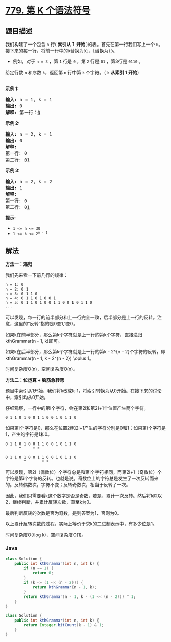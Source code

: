 # [779. 第 K 个语法符号](https://leetcode.cn/problems/k-th-symbol-in-grammar)

## 题目描述

<p>我们构建了一个包含 <code>n</code> 行(&nbsp;<strong>索引从 1&nbsp; 开始&nbsp;</strong>)的表。首先在第一行我们写上一个 <code>0</code>。接下来的每一行，将前一行中的<code>0</code>替换为<code>01</code>，<code>1</code>替换为<code>10</code>。</p>

<ul>
	<li>例如，对于 <code>n = 3</code> ，第 <code>1</code> 行是 <code>0</code> ，第 <code>2</code> 行是 <code>01</code> ，第3行是 <code>0110</code> 。</li>
</ul>

<p>给定行数&nbsp;<code>n</code>&nbsp;和序数 <code>k</code>，返回第 <code>n</code> 行中第 <code>k</code>&nbsp;个字符。（&nbsp;<code>k</code>&nbsp;<strong>从索引 1 开始</strong>）</p>

<p><br />
<strong>示例 1:</strong></p>

<pre>
<strong>输入:</strong> n = 1, k = 1
<strong>输出:</strong> 0
<strong>解释: </strong>第一行：<u>0</u>
</pre>

<p><strong>示例 2:</strong></p>

<pre>
<strong>输入:</strong> n = 2, k = 1
<strong>输出:</strong> 0
<strong>解释:</strong> 
第一行: 0 
第二行: <u>0</u>1
</pre>

<p><strong>示例 3:</strong></p>

<pre>
<strong>输入:</strong> n = 2, k = 2
<strong>输出:</strong> 1
<strong>解释:</strong>
第一行: 0
第二行: 0<u>1</u>
</pre>

<p><strong>提示:</strong></p>

<ul>
	<li><code>1 &lt;= n &lt;= 30</code></li>
	<li><code>1 &lt;= k &lt;= 2<sup>n - 1</sup></code></li>
</ul>

## 解法

**方法一：递归**

我们先来看一下前几行的规律：

```
n = 1: 0
n = 2: 0 1
n = 3: 0 1 1 0
n = 4: 0 1 1 0 1 0 0 1
n = 5: 0 1 1 0 1 0 0 1 1 0 0 1 0 1 1 0
...
```

可以发现，每一行的前半部分和上一行完全一致，后半部分是上一行的反转。注意，这里的“反转”指的是0变1,1变0。

如果k在前半部分，那么第k个字符就是上一行的第k个字符，直接递归kthGrammar(n - 1, k)即可。

如果k在后半部分，那么第k个字符就是上一行的第k - 2^{n - 2}个字符的反转，即kthGrammar(n - 1, k - 2^{n - 2}) \oplus 1。

时间复杂度O(n)，空间复杂度O(n)。

**方法二：位运算 + 脑筋急转弯**

题目中索引从1开始，我们将k改成k-1，将索引转换为从0开始。在接下来的讨论中，索引均从0开始。

仔细观察，一行中的第i个字符，会在第2i和第2i+1个位置产生两个字符。

```
0 1 1 0 1 0 0 1 1 0 0 1 0 1 1 0
```

如果第i个字符是0，那么在位置2i和2i+1产生的字符分别是0和1；如果第i个字符是1，产生的字符是1和0。

```
0 1 1 0 1 0 0 1 1 0 0 1 0 1 1 0
      ^     * *
```

```
0 1 1 0 1 0 0 1 1 0 0 1 0 1 1 0
        ^       * *
```

可以发现，第2i（偶数位）个字符总是和第i个字符相同，而第2i+1（奇数位）个字符是第i个字符的反转。也就是说，奇数位上的字符总是发生了一次反转而来的。反转偶数次，字符不变；反转奇数次，相当于反转了一次。

因此，我们只需要看k这个数字是否是奇数，若是，累计一次反转。然后将k除以2，继续判断，并累计反转次数，直至k为0。

最后判断反转的次数是否为奇数，是则答案为1，否则为0。

以上累计反转次数的过程，实际上等价于求k的二进制表示中，有多少位是1。

时间复杂度O(\log k)，空间复杂度O(1)。

### **Java**

```java
class Solution {
    public int kthGrammar(int n, int k) {
        if (n == 1) {
            return 0;
        }
        if (k <= (1 << (n - 2))) {
            return kthGrammar(n - 1, k);
        }
        return kthGrammar(n - 1, k - (1 << (n - 2))) ^ 1;
    }
}
```

```java
class Solution {
    public int kthGrammar(int n, int k) {
        return Integer.bitCount(k - 1) & 1;
    }
}
```

